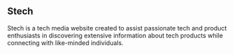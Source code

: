 ## Stech
Stech is a tech media website created to assist passionate tech and product enthusiasts in discovering extensive information about tech products while connecting with like-minded individuals.
